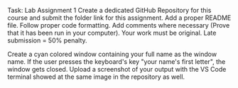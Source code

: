 Task: Lab Assignment 1
Create a dedicated GitHub Repository for this course and submit the folder link for this assignment. Add a proper README file. Follow proper code formatting. Add comments where necessary (Prove that it has been run in your computer). Your work must be original. Late submission = 50% penalty. 

Create a cyan colored window containing your full name as the window name. If the user presses the keyboard's key "your name's first letter", the window gets closed. Upload a screenshot of your output with the VS Code terminal showed at the same image in the repository as well.
